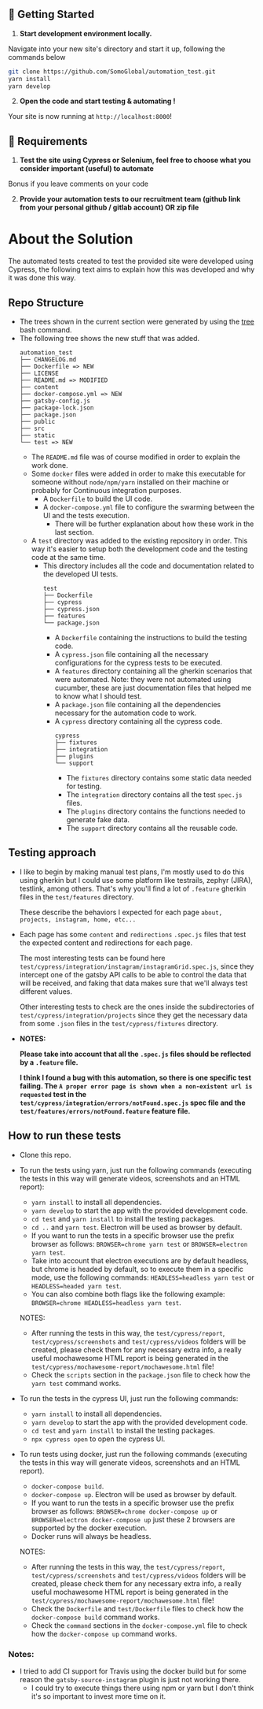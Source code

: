 ## 🚀 Getting Started

1. **Start development environment locally.**

Navigate into your new site's directory and start it up, following the commands below

```sh
git clone https://github.com/SomoGlobal/automation_test.git
yarn install
yarn develop
```

2. **Open the code and start testing & automating !**

Your site is now running at `http://localhost:8000`!


## 📝 Requirements

1. **Test the site using Cypress or Selenium, feel free to choose what you consider important (useful) to automate**

Bonus if you leave comments on your code

2. **Provide your automation tests to our recruitment team (github link from your personal github / gitlab account) OR zip file**

# About the Solution

The automated tests created to test the provided site were developed using Cypress, the following text aims to explain how this was developed and why it was done this way.

## Repo Structure

* The trees shown in the current section were generated by using the [tree](https://www.cyberciti.biz/faq/linux-show-directory-structure-command-line/) bash command.
* The following tree shows the new stuff that was added.
  ```
  automation_test
  ├── CHANGELOG.md
  ├── Dockerfile => NEW
  ├── LICENSE
  ├── README.md => MODIFIED
  ├── content
  ├── docker-compose.yml => NEW
  ├── gatsby-config.js
  ├── package-lock.json
  ├── package.json
  ├── public
  ├── src
  ├── static
  └── test => NEW 
  ```
  * The `README.md` file was of course modified in order to explain the work done.
  * Some `docker` files were added in order to make this executable for someone without `node/npm/yarn` installed on their machine or probably for Continuous integration purposes.
    * A `Dockerfile` to build the UI code.
    * A `docker-compose.yml` file to configure the swarming between the UI and the tests execution.
      * There will be further explanation about how these work in the last section.
  * A `test` directory was added to the existing repository in order. This way it's easier to setup both the development code and the testing code at the same time.
    * This directory includes all the code and documentation related to the developed UI tests.
      ```
      test
      ├── Dockerfile
      ├── cypress
      ├── cypress.json
      ├── features
      └── package.json
      ```
      * A `Dockerfile` containing the instructions to build the testing code.
      * A `cypress.json` file containing all the necessary configurations for the cypress tests to be executed.
      * A `features` directory containing all the gherkin scenarios that were automated. Note: they were not automated using cucumber, these are just documentation files that helped me to know what I should test.
      * A `package.json` file containing all the dependencies necessary for the automation code to work.
      * A `cypress` directory containing all the cypress code.
        ```
        cypress
        ├── fixtures
        ├── integration
        ├── plugins
        └── support
        ```
        * The `fixtures` directory contains some static data needed for testing.
        * The `integration` directory contains all the test `spec.js` files.
        * The `plugins` directory contains the functions needed to generate fake data.
        * The `support` directory contains all the reusable code.
  
## Testing approach

* I like to begin by making manual test plans, I'm mostly used to do this using gherkin but I could use some platform like testrails, zephyr (JIRA), testlink, among others. That's why you'll find a lot of `.feature` gherkin files in the `test/features` directory.
  
  These describe the behaviors I expected for each page `about, projects, instagram, home, etc...`

* Each page has some `content` and `redirections` `.spec.js` files that test the expected content and redirections for each page.

  The most interesting tests can be found here `test/cypress/integration/instagram/instagramGrid.spec.js`, since they intercept one of the gatsby API calls to be able to control the data that will be received, and faking that data makes sure that we'll always test different values.
  
  Other interesting tests to check are the ones inside the subdirectories of `test/cypress/integration/projects` since they get the necessary data from some `.json` files in the `test/cypress/fixtures` directory.
  
* **NOTES:**
  
  **Please take into account that all the `.spec.js` files should be reflected by a `.feature` file.**
  
  **I think I found a bug with this automation, so there is one specific test failing. The `A proper error page is shown when a non-existent url is requested` test in the `test/cypress/integration/errors/notFound.spec.js` spec file and the `test/features/errors/notFound.feature` feature file.**
  
## How to run these tests

* Clone this repo.

* To run the tests using yarn, just run the following commands (executing the tests in this way will generate videos, screenshots and an HTML report):
  * `yarn install` to install all dependencies.
  * `yarn develop` to start the app with the provided development code.
  * `cd test` and `yarn install` to install the testing packages.
  * `cd ..` and `yarn test`. Electron will be used as browser by default.
  * If you want to run the tests in a specific browser use the prefix browser as follows: `BROWSER=chrome yarn test` or `BROWSER=electron yarn test`.
  * Take into account that electron executions are by default headless, but chrome is headed by default, so to execute them in a specific mode, use the following commands: `HEADLESS=headless yarn test` or `HEADLESS=headed yarn test`.
  * You can also combine both flags like the following example: `BROWSER=chrome HEADLESS=headless yarn test`.
  
  NOTES:
  * After running the tests in this way, the `test/cypress/report`, `test/cypress/screenshots` and `test/cypress/videos` folders will be created, please check them for any necessary extra info, a really useful mochawesome HTML report is being generated in the `test/cypress/mochawesome-report/mochawesome.html` file!
  * Check the `scripts` section in the `package.json` file to check how the `yarn test` command works.  

* To run the tests in the cypress UI, just run the following commands:
  * `yarn install` to install all dependencies.
  * `yarn develop` to start the app with the provided development code.
  * `cd test` and `yarn install` to install the testing packages.
  * `npx cypress open` to open the cypress UI.

* To run tests using docker, just run the following commands (executing the tests in this way will generate videos, screenshots and an HTML report).
  * `docker-compose build`.
  * `docker-compose up`. Electron will be used as browser by default.
  * If you want to run the tests in a specific browser use the prefix browser as follows: `BROWSER=chrome docker-compose up` or `BROWSER=electron docker-compose up` just these 2 browsers are supported by the docker execution.
  * Docker runs will always be headless.
  
  NOTES:
    * After running the tests in this way, the `test/cypress/report`, `test/cypress/screenshots` and `test/cypress/videos` folders will be created, please check them for any necessary extra info, a really useful mochawesome HTML report is being generated in the `test/cypress/mochawesome-report/mochawesome.html` file!
    * Check the `Dockerfile` and `test/Dockerfile` files to check how the `docker-compose build` command works. 
    * Check the `command` sections in the `docker-compose.yml` file to check how the `docker-compose up` command works.

### Notes:

* I tried to add CI support for Travis using the docker build but for some reason the `gatsby-source-instagram` plugin is just not working there.
  * I could try to execute things there using npm or yarn but I don't think it's so important to invest more time on it.

